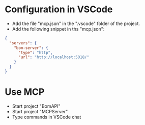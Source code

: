 # Configuration in VSCode

- Add the file "mcp.json" in the ".vscode" folder of the project.
- Add the following snippet in ths "mcp.json":
```json
{
  "servers": {
    "bom-server": {
      "type": "http",
      "url": "http://localhost:5018/"
    }
  }
}
```

# Use MCP
- Start project "BomAPI"
- Start project "MCPServer"
- Type commands in VSCode chat
